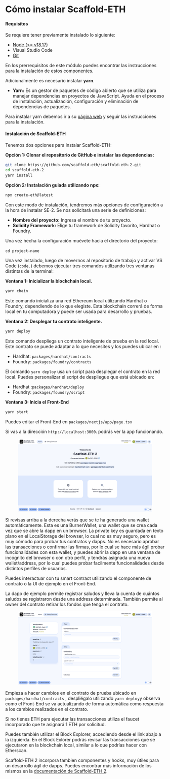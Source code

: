 # Cómo instalar Scaffold-ETH

#### Requisitos

Se requiere tener previamente instalado lo siguiente:

* [Node (>= v18.17)](https://nodejs.org/en/download/)
* Visual Studio Code
* [Git](https://git-scm.com/downloads)

En los prerrequisitos de este módulo puedes encontrar las instrucciones para la instalación de estos componentes.

Adicionalmente es necesario instalar **yarn**.

* **Yarn:** Es un gestor de paquetes de código abierto que se utiliza para manejar dependencias en proyectos de JavaScript. Ayuda en el proceso de instalación, actualización, configuración y eliminación de dependencias de paquetes.

Para instalar yarn debemos ir a su [página web](https://yarnpkg.com/getting-started/install) y seguir las instrucciones para la instalación.

#### Instalación de Scaffold-ETH

Tenemos dos opciones para instalar Scaffold-ETH:

**Opción 1: Clonar el repositorio de GitHub e instalar las dependencias:**

```bash
git clone https://github.com/scaffold-eth/scaffold-eth-2.git
cd scaffold-eth-2
yarn install
```

**Opción 2: Instalación guiada utilizando npx:**

```bash
npx create-eth@latest
```

Con este modo de instalación, tendremos más opciones de configuración a la hora de instalar SE-2. Se nos solicitará una serie de definiciones:

* **Nombre del proyecto:** Ingresa el nombre de tu proyecto.
* **Solidity Framework:** Elige tu framework de Solidity favorito, Hardhat o Foundry.

Una vez hecha la configuración muévete hacia el directorio del proyecto:

`cd project-name`

Una vez instalado, luego de movernos al repositorio de trabajo y activar VS Code (`code.`) debemos ejecutar tres comandos utilizando tres ventanas distintas de la terminal:

**Ventana 1: Inicializar la blockchain local.**

```bash
yarn chain
```

Este comando inicializa una red Ethereum local utilizando Hardhat o Foundry, dependiendo de lo que elegiste. Esta blockchain correrá de forma local en tu computadora y puede ser usada para desarrollo y pruebas.

**Ventana 2: Desplegar tu contrato inteligente.**

```bash
yarn deploy
```

Este comando despliega un contrato inteligente de prueba en la red local. Este contrato se puede adaptar a lo que necesites y los puedes ubicar en :

* Hardhat: `packages/hardhat/contracts`
* Foundry: `packages/foundry/contracts`

El comando  `yarn deploy` usa un script para desplegar el contrato en la red local. Puedes personalizar el script de despliegue que está ubicado en:

* Hardhat :`packages/hardhat/deploy`
* Foundry:  `packages/foundry/script`

**Ventana 3: Inicia el Front-End**

```bash
yarn start
```

Puedes editar el Front-End en  `packages/nextjs/app/page.tsx`

Si vas a la dirección `http://localhost:3000`. podrás ver la app funcionando.

<figure><img src="../../../../.gitbook/assets/Untitled (9).png" alt=""><figcaption></figcaption></figure>

Si revisas arriba a la derecha verás que se te ha generado una wallet automáticamente. Esta es una BurnerWallet, una wallet que se crea cada vez que se abre la dapp en un browser. La private key es guardada en texto plano en el LocalStorage del browser, lo cual no es muy seguro, pero es muy cómodo para probar tus contratos y dapps. No es necesario aprobar las transacciones o confirmar las firmas, por lo cual se hace más ágil probar funcionalidades con esta wallet, y puedes abrir la dapp en una ventana de incógnito del browser o con otro perfil, y tendrás asignada una nueva wallet/address, por lo cual puedes probar facilmente funcionalidades desde distintos perfiles de usuarios.

Puedes interactuar con tu smart contract utilizando el componente de contrato o la UI de ejemplo en el Front-End.

La dapp de ejemplo permite registrar saludos y lleva la cuenta de cuántos saludos se registraron desde una address determinada. También permite al owner del contrato retirar los fondos que tenga el contrato.

<figure><img src="../../../../.gitbook/assets/Untitled (10).png" alt=""><figcaption></figcaption></figure>

Empieza a hacer cambios en el contrato de prueba ubicado en `packages/hardhat/contracts` , despliégalo utilizando `yarn deploy`y observa como el Front-End se va actualizando de forma automática como respuesta a los cambios realizados en el contrato.

Si no tienes ETH para ejecutar las transacciones utiliza el faucet incorporado que te asignará 1 ETH por solicitud.

Puedes también utilizar el Block Explorer, accediendo desde el link abajo a la izquierda. En el Block Exlorer podrás revisar las transacciones que se ejecutaron en la blockchain local, similar a lo que podrías hacer con Etherscan.

Scaffold-ETH 2 incorpora tambien componentes y hooks, muy útiles para un desarrollo ágil de dapps. Puedes encontrar más información de los mismos en la [documentación de Scaffold-ETH 2](https://docs.scaffoldeth.io/).
